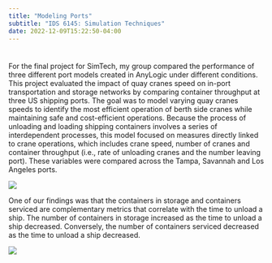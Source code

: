 ```yaml
---
title: "Modeling Ports"
subtitle: "IDS 6145: Simulation Techniques"
date: 2022-12-09T15:22:50-04:00
---
```


<!-- <h3 class="course-description">IDS 6145: Simulation Techniques</h3> -->
<img src="/images/teaserimage.PNG" alt="" style="margin-top:2%;" />

For the final project for SimTech, my group compared the performance of three different port models created in AnyLogic under different conditions. This project evaluated the impact of quay cranes speed on in-port transportation and storage networks by comparing container throughput at three US shipping ports. The goal was to model varying quay cranes speeds to identify the most efficient operation of berth side cranes while maintaining safe and cost-efficient operations. Because the process of unloading and loading shipping containers involves a series of interdependent processes, this model focused on measures directly linked to crane operations, which includes crane speed, number of cranes and container throughput (i.e., rate of unloading cranes and the number leaving port). These variables were compared across the Tampa, Savannah and Los Angeles ports.

![](/images/ports.png)

One of our findings was that the containers in storage and containers serviced are complementary metrics that correlate with the time to unload a ship. The number of containers in storage increased as the time to unload a ship decreased. Conversely, the number of containers serviced decreased as the time to unload a ship decreased.

![](/images/servicedbytrucks.png)
